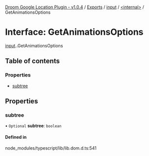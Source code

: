 [Droom Google Location Plugin - v1.0.4](../README.md) / [Exports](../modules.md) / [input](../modules/input.md) / [<internal\>](../modules/input._internal_.md) / GetAnimationsOptions

# Interface: GetAnimationsOptions

[input](../modules/input.md).[<internal>](../modules/input._internal_.md).GetAnimationsOptions

## Table of contents

### Properties

- [subtree](input._internal_.GetAnimationsOptions.md#subtree)

## Properties

### subtree

• `Optional` **subtree**: `boolean`

#### Defined in

node_modules/typescript/lib/lib.dom.d.ts:541

